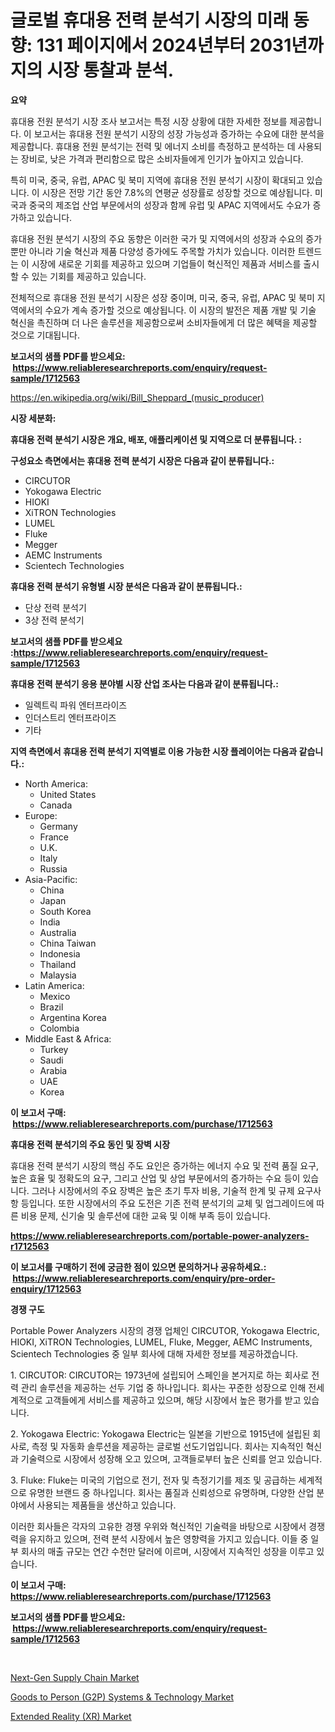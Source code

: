 <p><h1>글로벌 휴대용 전력 분석기 시장의 미래 동향: 131 페이지에서 2024년부터 2031년까지의 시장 통찰과 분석.</h1></p><p><strong>요약</strong></p>
<p><p>휴대용 전원 분석기 시장 조사 보고서는 특정 시장 상황에 대한 자세한 정보를 제공합니다. 이 보고서는 휴대용 전원 분석기 시장의 성장 가능성과 증가하는 수요에 대한 분석을 제공합니다. 휴대용 전원 분석기는 전력 및 에너지 소비를 측정하고 분석하는 데 사용되는 장비로, 낮은 가격과 편리함으로 많은 소비자들에게 인기가 높아지고 있습니다.</p><p>특히 미국, 중국, 유럽, APAC 및 북미 지역에 휴대용 전원 분석기 시장이 확대되고 있습니다. 이 시장은 전망 기간 동안 7.8%의 연평균 성장률로 성장할 것으로 예상됩니다. 미국과 중국의 제조업 산업 부문에서의 성장과 함께 유럽 및 APAC 지역에서도 수요가 증가하고 있습니다.</p><p>휴대용 전원 분석기 시장의 주요 동향은 이러한 국가 및 지역에서의 성장과 수요의 증가뿐만 아니라 기술 혁신과 제품 다양성 증가에도 주목할 가치가 있습니다. 이러한 트렌드는 이 시장에 새로운 기회를 제공하고 있으며 기업들이 혁신적인 제품과 서비스를 출시할 수 있는 기회를 제공하고 있습니다.</p><p>전체적으로 휴대용 전원 분석기 시장은 성장 중이며, 미국, 중국, 유럽, APAC 및 북미 지역에서의 수요가 계속 증가할 것으로 예상됩니다. 이 시장의 발전은 제품 개발 및 기술 혁신을 촉진하며 더 나은 솔루션을 제공함으로써 소비자들에게 더 많은 혜택을 제공할 것으로 기대됩니다.</p></p>
<p><strong>보고서의 샘플 PDF를 받으세요: &nbsp;<a href="https://www.reliableresearchreports.com/enquiry/request-sample/1712563">https://www.reliableresearchreports.com/enquiry/request-sample/1712563</a></strong></p>
<p><a href="https://en.wikipedia.org/wiki/Bill_Sheppard_(music_producer)">https://en.wikipedia.org/wiki/Bill_Sheppard_(music_producer)</a></p>
<p><strong>시장 세분화:</strong></p>
<p><strong> 휴대용 전력 분석기 시장은 개요, 배포, 애플리케이션 및 지역으로 더 분류됩니다. :</strong></p>
<p><strong>구성요소 측면에서는 휴대용 전력 분석기 시장은 다음과 같이 분류됩니다.:</strong></p>
<p><ul><li>CIRCUTOR</li><li>Yokogawa Electric</li><li>HIOKI</li><li>XiTRON Technologies</li><li>LUMEL</li><li>Fluke</li><li>Megger</li><li>AEMC Instruments</li><li>Scientech Technologies</li></ul></p>
<p><strong> 휴대용 전력 분석기 유형별 시장 분석은 다음과 같이 분류됩니다.:</strong></p>
<p><ul><li>단상 전력 분석기</li><li>3상 전력 분석기</li></ul></p>
<p><strong>보고서의 샘플 PDF를 받으세요 :<a href="https://www.reliableresearchreports.com/enquiry/request-sample/1712563">https://www.reliableresearchreports.com/enquiry/request-sample/1712563</a></strong></p>
<p><strong> 휴대용 전력 분석기 응용 분야별 시장 산업 조사는 다음과 같이 분류됩니다.:</strong></p>
<p><ul><li>일렉트릭 파워 엔터프라이즈</li><li>인더스트리 엔터프라이즈</li><li>기타</li></ul></p>
<p><strong>지역 측면에서 휴대용 전력 분석기 지역별로 이용 가능한 시장 플레이어는 다음과 같습니다.:</strong></p>
<p><ul>
    <li>
        North America:
        <ul>
            <li>United States</li>
            <li>Canada</li>
        </ul>
    </li>
    <li>
        Europe:
        <ul>
            <li>Germany</li>
            <li>France</li>
            <li>U.K.</li>
            <li>Italy</li>
            <li>Russia</li>
        </ul>
    </li>
    <li>
        Asia-Pacific:
        <ul>
            <li>China</li>
            <li>Japan</li>
            <li>South Korea</li>
            <li>India</li>
            <li>Australia</li>
            <li>China Taiwan</li>
            <li>Indonesia</li>
            <li>Thailand</li>
            <li>Malaysia</li>
        </ul>
    </li>
    <li>
        Latin America:
        <ul>
            <li>Mexico</li>
            <li>Brazil</li>
            <li>Argentina Korea</li>
            <li>Colombia</li>
        </ul>
    </li>
    <li>
        Middle East & Africa:
        <ul>
            <li>Turkey</li>
            <li>Saudi</li>
            <li>Arabia</li>
            <li>UAE</li>
            <li>Korea</li>
        </ul>
    </li>
    </ul></p>
<p><strong>이 보고서 구매: &nbsp;<a href="https://www.reliableresearchreports.com/purchase/1712563">https://www.reliableresearchreports.com/purchase/1712563</a></strong></p>
<p><strong>휴대용 전력 분석기의 주요 동인 및 장벽 시장</strong></p>
<p><p>휴대용 전력 분석기 시장의 핵심 주도 요인은 증가하는 에너지 수요 및 전력 품질 요구, 높은 효율 및 정확도의 요구, 그리고 산업 및 상업 부문에서의 증가하는 수요 등이 있습니다. 그러나 시장에서의 주요 장벽은 높은 초기 투자 비용, 기술적 한계 및 규제 요구사항 등입니다. 또한 시장에서의 주요 도전은 기존 전력 분석기의 교체 및 업그레이드에 따른 비용 문제, 신기술 및 솔루션에 대한 교육 및 이해 부족 등이 있습니다.</p></p>
<p><strong><a href="https://www.reliableresearchreports.com/portable-power-analyzers-r1712563">https://www.reliableresearchreports.com/portable-power-analyzers-r1712563</a></strong></p>
<p><strong>이 보고서를 구매하기 전에 궁금한 점이 있으면 문의하거나 공유하세요.: &nbsp;<a href="https://www.reliableresearchreports.com/enquiry/pre-order-enquiry/1712563">https://www.reliableresearchreports.com/enquiry/pre-order-enquiry/1712563</a></strong></p>
<p><strong>경쟁 구도</strong></p>
<p><p>Portable Power Analyzers 시장의 경쟁 업체인 CIRCUTOR, Yokogawa Electric, HIOKI, XiTRON Technologies, LUMEL, Fluke, Megger, AEMC Instruments, Scientech Technologies 중 일부 회사에 대해 자세한 정보를 제공하겠습니다.</p><p>1. CIRCUTOR: CIRCUTOR는 1973년에 설립되어 스페인을 본거지로 하는 회사로 전력 관리 솔루션을 제공하는 선두 기업 중 하나입니다. 회사는 꾸준한 성장으로 인해 전세계적으로 고객들에게 서비스를 제공하고 있으며, 해당 시장에서 높은 평가를 받고 있습니다.</p><p>2. Yokogawa Electric: Yokogawa Electric는 일본을 기반으로 1915년에 설립된 회사로, 측정 및 자동화 솔루션을 제공하는 글로벌 선도기업입니다. 회사는 지속적인 혁신과 기술력으로 시장에서 성장해 오고 있으며, 고객들로부터 높은 신뢰를 얻고 있습니다.</p><p>3. Fluke: Fluke는 미국의 기업으로 전기, 전자 및 측정기기를 제조 및 공급하는 세계적으로 유명한 브랜드 중 하나입니다. 회사는 품질과 신뢰성으로 유명하며, 다양한 산업 분야에서 사용되는 제품들을 생산하고 있습니다.</p><p>이러한 회사들은 각자의 고유한 경쟁 우위와 혁신적인 기술력을 바탕으로 시장에서 경쟁력을 유지하고 있으며, 전력 분석 시장에서 높은 영향력을 가지고 있습니다. 이들 중 일부 회사의 매출 규모는 연간 수천만 달러에 이르며, 시장에서 지속적인 성장을 이루고 있습니다.</p></p>
<p><strong>이 보고서 구매: &nbsp; <a href="https://www.reliableresearchreports.com/purchase/1712563">https://www.reliableresearchreports.com/purchase/1712563</a></strong></p>
<p><strong>보고서의 샘플 PDF를 받으세요: &nbsp;<a href="https://www.reliableresearchreports.com/enquiry/request-sample/1712563">https://www.reliableresearchreports.com/enquiry/request-sample/1712563</a></strong><strong></strong></p>
<p>&nbsp;</p>
<p><p><a href="https://github.com/SheilaBruen2023/Market-Research-Report-List-2/blob/main/next-gen-supply-chain-market.md">Next-Gen Supply Chain Market</a></p><p><a href="https://github.com/arionmp/Market-Research-Report-List-4/blob/main/goods-to-person-g2p-systems-technology-market.md">Goods to Person (G2P) Systems & Technology Market</a></p><p><a href="https://github.com/markusgodoy/Market-Research-Report-List-4/blob/main/extended-reality-xr-market.md">Extended Reality (XR) Market</a></p></p>